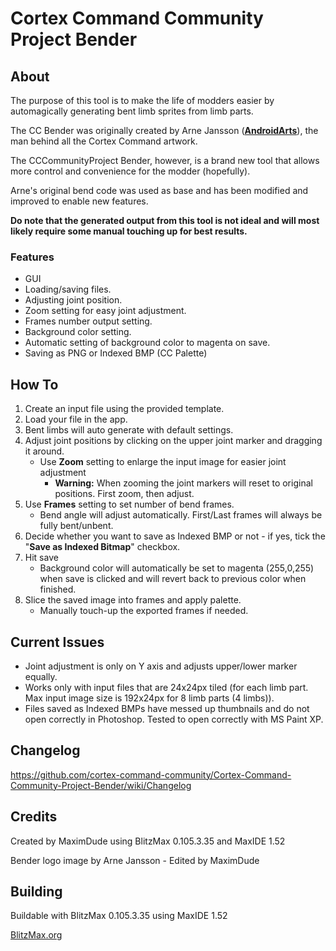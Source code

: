 # Cortex Command Community Project Bender

## About

The purpose of this tool is to make the life of modders easier by automagically generating bent limb sprites from limb parts.

The CC Bender was originally created by Arne Jansson ([**AndroidArts**](https://twitter.com/AndroidArts)), the man behind all the Cortex Command artwork.

The CCCommunityProject Bender, however, is a brand new tool that allows more control and convenience for the modder (hopefully).

Arne's original bend code was used as base and has been modified and improved to enable new features.

**Do note that the generated output from this tool is not ideal and will most likely require some manual touching up for best results.**

### Features

- GUI
- Loading/saving files.
- Adjusting joint position.
- Zoom setting for easy joint adjustment.
- Frames number output setting.
- Background color setting.
- Automatic setting of background color to magenta on save.
- Saving as PNG or Indexed BMP (CC Palette)

## How To

1. Create an input file using the provided template.
2. Load your file in the app.
3. Bent limbs will auto generate with default settings.
4. Adjust joint positions by clicking on the upper joint marker and dragging it around.
	- Use **Zoom** setting to enlarge the input image for easier joint adjustment
		- **Warning:** When zooming the joint markers will reset to original positions. First zoom, then adjust.
5. Use **Frames** setting to set number of bend frames.
	- Bend angle will adjust automatically. First/Last frames will always be fully bent/unbent.
6. Decide whether you want to save as Indexed BMP or not - if yes, tick the "**Save as Indexed Bitmap**" checkbox.
7. Hit save
	- Background color will automatically be set to magenta (255,0,255) when save is clicked and will revert back to previous color when finished.
8. Slice the saved image into frames and apply palette.
	- Manually touch-up the exported frames if needed.

## Current Issues

- Joint adjustment is only on Y axis and adjusts upper/lower marker equally.
- Works only with input files that are 24x24px tiled (for each limb part. Max input image size is 192x24px for 8 limb parts (4 limbs)).
- Files saved as Indexed BMPs have messed up thumbnails and do not open correctly in Photoshop. Tested to open correctly with MS Paint XP.

## Changelog

https://github.com/cortex-command-community/Cortex-Command-Community-Project-Bender/wiki/Changelog

## Credits

Created by MaximDude using BlitzMax 0.105.3.35 and MaxIDE 1.52

Bender logo image by Arne Jansson - Edited by MaximDude

## Building

Buildable with BlitzMax 0.105.3.35 using MaxIDE 1.52

[BlitzMax.org](https://blitzmax.org)

